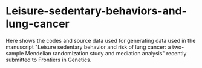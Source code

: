 # Leisure-sedentary-behaviors-and-lung-cancer
Here shows the codes and source data used for generating data used in the manuscript "Leisure sedentary behavior and risk of lung cancer: a two-sample Mendelian randomization study and mediation analysis" recently submitted to Frontiers in Genetics.

